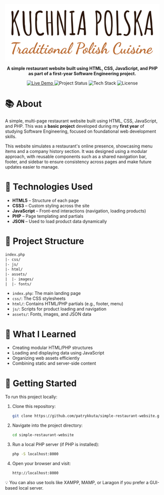 <p align="center" style="background-color: white; padding: 20px">
  <img src="assets/images/logo-no-background.svg" alt="Project Logo" style="width: 30vh"/>
</p>

<p align="center">
  <strong>A simple restaurant website built using HTML, CSS, JavaScript, and PHP as part of a first-year Software Engineering project.</strong>
</p>

<p align="center">
  <a href="https://kuchniapolska.42web.io/">
    <img src="https://img.shields.io/badge/Live%20Demo-View%20Website-2ea44f?style=flat-square" alt="Live Demo">
  </a>
  <img src="https://img.shields.io/badge/Status-Completed-blue?style=flat-square" alt="Project Status">
  <img src="https://img.shields.io/badge/Made%20With-HTML%2C%20CSS%2C%20JS%2C%20PHP-orange?style=flat-square" alt="Tech Stack">
  <img src="https://img.shields.io/badge/License-MIT-green?style=flat-square" alt="License">
</p>

# 📚 About

A simple, multi-page restaurant website built using HTML, CSS, JavaScript, and PHP. This was a **basic project** developed during my **first year** of studying Software Engineering, focused on foundational web development skills.

This website simulates a restaurant's online presence, showcasing menu items and a company history section. It was designed using a modular approach, with reusable components such as a shared navigation bar, footer, and sidebar to ensure consistency across pages and make future updates easier to manage.

# 🔧 Technologies Used

- **HTML5** – Structure of each page
- **CSS3** – Custom styling across the site
- **JavaScript** – Front-end interactions (navigation, loading products)
- **PHP** – Page templating and partials
- **JSON** – Used to load product data dynamically

# 📁 Project Structure

```
index.php
|- css/
|- js/
|- html/
|- assets/
|  |- images/
|  |- fonts/
```

- `index.php`: The main landing page
- `css/`: The CSS stylesheets
- `html/`: Contains HTML/PHP partials (e.g., footer, menu)
- `js/`: Scripts for product loading and navigation
- `assets/`: Fonts, images, and JSON data

# 🧠 What I Learned

- Creating modular HTML/PHP structures
- Loading and displaying data using JavaScript
- Organizing web assets efficiently
- Combining static and server-side content

# 🚀 Getting Started

To run this project locally:

1. Clone this repository:
    ```bash
    git clone https://github.com/patrykkuta/simple-restaurant-website.git
    ```
2. Navigate into the project directory:
    ```bash
    cd simple-restaurant-website
    ```
3. Run a local PHP server (if PHP is installed):
    ```bash
    php -S localhost:8000
    ```
4. Open your browser and visit:
    ```bash
    http://localhost:8000
    ```

💡 You can also use tools like XAMPP, MAMP, or Laragon if you prefer a GUI-based local server.
